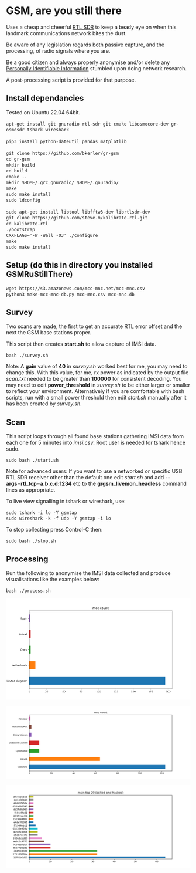 # GSM, are you still there

Uses a  cheap and cheerful [RTL SDR](https://www.rtl-sdr.com/about-rtl-sdr/) to keep a beady eye on when this landmark communications network bites the dust.

Be aware of any legislation regards both passive capture, and the processing, of radio signals where you are.

Be a good citizen and always properly anonymise and/or delete any [Personally Identifiable Information](https://en.wikipedia.org/wiki/Personal_data) stumbled upon doing network research.

A post-processing script is provided for that purpose.

## Install dependancies

Tested on Ubuntu 22.04 64bit.

``` console
apt-get install git gnuradio rtl-sdr git cmake libosmocore-dev gr-osmosdr tshark wireshark

pip3 install python-dateutil pandas matplotlib

git clone https://github.com/bkerler/gr-gsm
cd gr-gsm
mkdir build
cd build
cmake ..
mkdir $HOME/.grc_gnuradio/ $HOME/.gnuradio/
make
sudo make install
sudo ldconfig

sudo apt-get install libtool libfftw3-dev librtlsdr-dev
git clone https://github.com/steve-m/kalibrate-rtl.git
cd kalibrate-rtl
./bootstrap
CXXFLAGS='-W -Wall -O3' ./configure
make
sudo make install

```

## Setup (do this in directory you installed GSMRuStillThere)

```console
wget https://s3.amazonaws.com/mcc-mnc.net/mcc-mnc.csv
python3 make-mcc-mnc-db.py mcc-mnc.csv mcc-mnc.db
```

## Survey

Two scans are made, the first to get an accurate RTL error offset and the next the GSM base stations proper. 

This script then creates **start.sh** to allow capture of IMSI data.

```console
bash ./survey.sh
```
Note: A **gain** value of **40** in *survey.sh* worked best for me, you may need to change this. With this value, for me, rx power as indicated by the output file *scan.txt* needed to be greater than **100000** for consistent decoding. You may need to edit **power_threshold** in *survey.sh* to be either larger or smaller to reflect your environment. Alternatively if you are comfortable with bash scripts, run with a small power threshold then edit *start.sh* manually after it has been created by *survey.sh*.

## Scan

This script loops through all found base stations gathering IMSI data from each one for 5 minutes into *imsi.csv*. Root user is needed for tshark hence sudo. 

```console
sudo bash ./start.sh
```

Note for advanced users: If you want to use a networked or specific USB RTL SDR receiver other than the default one edit *start.sh* and add **--args=rtl_tcp=a.b.c.d:1234** etc to the **grgsm_livemon_headless** command lines as appropriate.

To live view signalling in tshark or wireshark, use:

``` console
sudo tshark -i lo -Y gsmtap
sudo wireshark -k -f udp -Y gsmtap -i lo
```

To stop collecting press Control-C then:

```console
sudo bash ./stop.sh
```

## Processing

Run the following to anonymise the IMSI data collected and produce visualisations like the examples below:

```console
bash ./process.sh
```

![!](./mcccount.png "")

![!](./mnccount.png "")

![!](./msintop20.png "")
